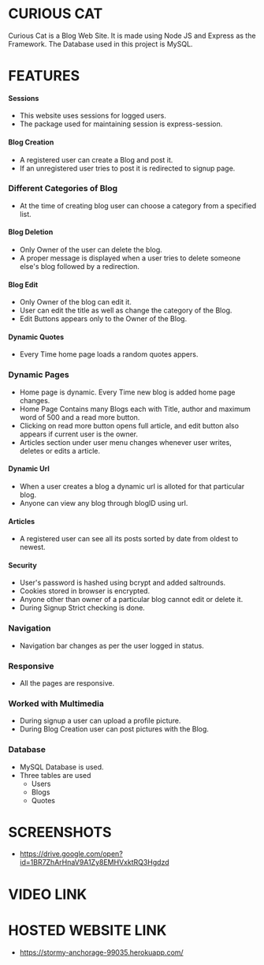 # CURIOUS CAT
Curious Cat is a Blog Web Site. It is made using Node JS and Express as the Framework. The Database used in this project is MySQL. 

# FEATURES
#### Sessions
  - This website uses sessions for logged users.
  - The package used for maintaining session is express-session.
#### Blog Creation
  - A registered user can create a Blog and post it.
  - If an unregistered user tries to post it is redirected to signup page.
### Different Categories of Blog
  - At the time of creating blog user can choose a category from a specified list.
#### Blog Deletion
  - Only Owner of the user can delete the blog.
  - A proper message is displayed when a user tries to delete someone else's blog followed by a redirection.
#### Blog Edit
  - Only Owner of the blog can edit it.
  - User can edit the title as well as change the category of the Blog.
  - Edit Buttons appears only to the Owner of the Blog.

#### Dynamic Quotes
  - Every Time home page loads a random quotes appers.
### Dynamic Pages
  - Home page is dynamic. Every Time new blog is added home page changes.
  - Home Page Contains many Blogs each with Title, author and maximum word of 500 and a read more button.
  - Clicking on read more button opens full article, and edit button also appears if current user is the owner.
  - Articles section under user menu changes whenever user writes, deletes or edits a article.
#### Dynamic Url
  - When a user creates a blog a dynamic url is alloted for that particular blog.
  - Anyone can view any blog through blogID using url.
#### Articles
  - A registered user can see all its posts sorted by date from oldest to newest.
#### Security
  - User's password is hashed using bcrypt and added saltrounds.
  - Cookies stored in browser is encrypted.
  - Anyone other than owner of a particular blog cannot edit or delete it.
  - During Signup Strict checking is done.
### Navigation
  - Navigation bar changes as per the user logged in status.
### Responsive
  - All the pages are responsive.
### Worked with Multimedia
  - During signup a user can upload a profile picture.
  - During Blog Creation user can post pictures with the Blog.
### Database
  - MySQL Database is used.
  - Three tables are used
    - Users
    - Blogs
    - Quotes


# SCREENSHOTS
  - https://drive.google.com/open?id=1BR7ZhArHnaV9A1Zy8EMHVxktRQ3Hgdzd
# VIDEO LINK
# HOSTED WEBSITE LINK
  - https://stormy-anchorage-99035.herokuapp.com/
